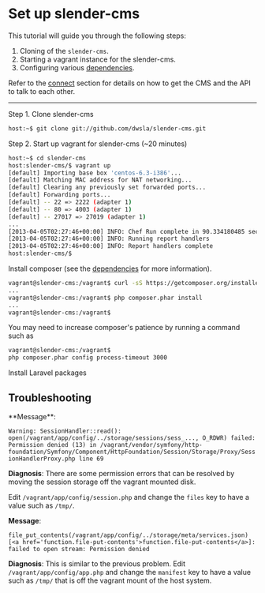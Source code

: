 # Set up slender-cms

This tutorial will guide you through the following steps:

1. Cloning of the `slender-cms`.
1. Starting a vagrant instance for the slender-cms.
1. Configuring various [dependencies](../dependencies.html).

Refer to the [connect](connect.html) section for details on how to get the CMS and the API to talk to each other.

-----

Step 1. Clone slender-cms
```bash
host:~$ git clone git://github.com/dwsla/slender-cms.git
```

Step 2. Start up vagrant for slender-cms
(~20 minutes)

```bash
host:~$ cd slender-cms
host:slender-cms/$ vagrant up
[default] Importing base box 'centos-6.3-i386'...
[default] Matching MAC address for NAT networking...
[default] Clearing any previously set forwarded ports...
[default] Forwarding ports...
[default] -- 22 => 2222 (adapter 1)
[default] -- 80 => 4003 (adapter 1)
[default] -- 27017 => 27019 (adapter 1)
...
[2013-04-05T02:27:46+00:00] INFO: Chef Run complete in 90.334180485 seconds
[2013-04-05T02:27:46+00:00] INFO: Running report handlers
[2013-04-05T02:27:46+00:00] INFO: Report handlers complete
host:slender-cms/$ 
```

Install composer (see the [dependencies](../../dependencies.html) for more information).

```bash
vagrant@slender-cms:/vagrant$ curl -sS https://getcomposer.org/installer | php
...
vagrant@slender-cms:/vagrant$ php composer.phar install
...
vagrant@slender-cms:/vagrant$ 
```

<aside>
You may need to increase composer's patience by running a command such as

```bash
vagrant@slender-cms:/vagrant$ 
php composer.phar config process-timeout 3000
```

</aside>

Install Laravel packages


## Troubleshooting

<div class="trouble"><span>
**Message**: 

`
Warning: SessionHandler::read(): open(/vagrant/app/config/../storage/sessions/sess_..., O_RDWR) failed: Permission denied (13) in /vagrant/vendor/symfony/http-foundation/Symfony/Component/HttpFoundation/Session/Storage/Proxy/SessionHandlerProxy.php line 69 
`


**Diagnosis**: There are some permission errors that can be resolved by moving the session storage off the vagrant mounted disk.

Edit `/vagrant/app/config/session.php` and change the `files` key to have a value such as `/tmp/`.
</span>

<span>

**Message**: 

`
file_put_contents(/vagrant/app/config/../storage/meta/services.json) [<a href='function.file-put-contents'>function.file-put-contents</a>]: failed to open stream: Permission denied 
`

**Diagnosis**: This is similar to the previous problem. Edit `/vagrant/app/config/app.php` and change the `manifest` key to have a value such as `/tmp/` that is off the vagrant mount of the host system.
</span>

</div>
